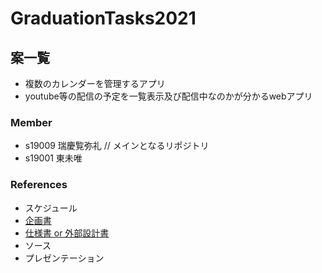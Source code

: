 # GraduationTasks2021

## 案一覧

* 複数のカレンダーを管理するアプリ
* youtube等の配信の予定を一覧表示及び配信中なのかが分かるwebアプリ

### Member 

- s19009 瑞慶覧弥礼 // メインとなるリポジトリ
- s19001 東未唯

### References

- スケジュール
- [企画書](https://docs.google.com/document/d/1LFa_Ux8PbEcI2raAzAoMy6upnTCqoVh2wW3cfRVHxpQ/edit)
- [仕様書 or 外部設計書](https://docs.google.com/spreadsheets/d/1EUaRgVaM1-wiPhoYavt4qf4v3g0KY_t42QXEQMq_Bk8/edit#gid=0)
- ソース
- プレゼンテーション
